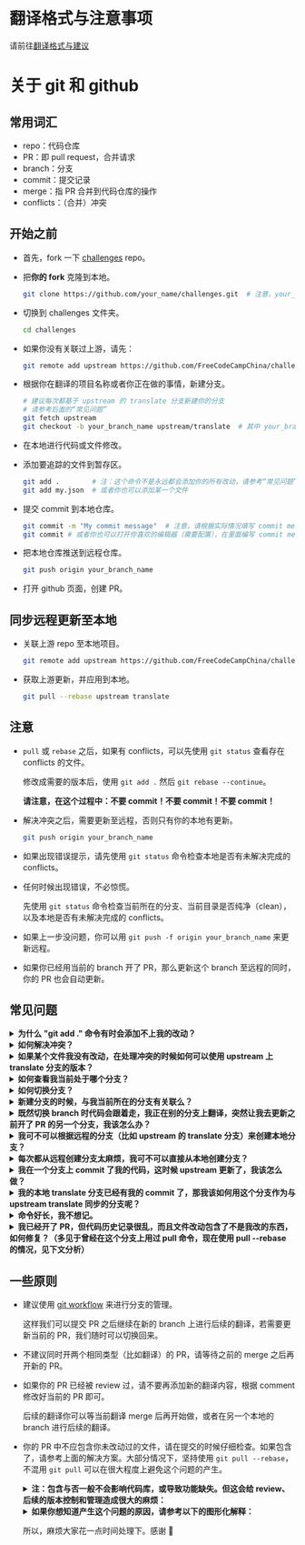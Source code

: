 # 翻译格式与注意事项
请前往[翻译格式与建议](./style-guide.md)

# 关于 git 和 github
## 常用词汇
- repo：代码仓库
- PR：即 pull request，合并请求
- branch：分支
- commit：提交记录
- merge：指 PR 合并到代码仓库的操作
- conflicts：（合并）冲突

## 开始之前
* 首先，fork 一下 [challenges](https://github.com/FreeCodeCampChina/challenges.git) repo。

* 把**你的 fork** 克隆到本地。
  ```bash
  git clone https://github.com/your_name/challenges.git  # 注意，your_name 是你的 github ID。
  ```
* 切换到 challenges 文件夹。
  ```bash
  cd challenges
  ```
* 如果你没有关联过上游，请先：
  ```bash
  git remote add upstream https://github.com/FreeCodeCampChina/challenges.git
  ```
* 根据你在翻译的项目名称或者你正在做的事情，新建分支。
  ```bash
  # 建议每次都基于 upstream 的 translate 分支新建你的分支
  # 请参考后面的“常见问题”
  git fetch upstream
  git checkout -b your_branch_name upstream/translate  # 其中 your_branch_name 是你的分支名
  ```
* 在本地进行代码或文件修改。

* 添加要追踪的文件到暂存区。
  ```bash
  git add .        # 注：这个命令不是永远都会添加你的所有改动，请参考“常见问题”。
  git add my.json  # 或者你也可以添加某一个文件
  ```
* 提交 commit 到本地仓库。
  ```bash
  git commit -m "My commit message"  # 注意，请根据实际情况填写 commit message。
  git commit # 或者你也可以打开你喜欢的编辑器（需要配置），在里面编写 commit message。
  ```
* 把本地仓库推送到远程仓库。
  ```bash
  git push origin your_branch_name
  ```
* 打开 github 页面，创建 PR。

## 同步远程更新至本地
* 关联上游 repo 至本地项目。
  ```bash
  git remote add upstream https://github.com/FreeCodeCampChina/challenges.git
  ```
* 获取上游更新，并应用到本地。
  ```bash
  git pull --rebase upstream translate
  ```

## 注意
* `pull` 或 `rebase` 之后，如果有 conflicts，可以先使用 `git status` 查看存在 conflicts 的文件。

  修改成需要的版本后，使用 `git add .` 然后 `git rebase --continue`。
  
  **请注意，在这个过程中：不要 commit！不要 commit！不要 commit！**
   
* 解决冲突之后，需要更新至远程，否则只有你的本地有更新。
  ```bash
  git push origin your_branch_name
  ```
* 如果出现错误提示，请先使用 `git status` 命令检查本地是否有未解决完成的 conflicts。

* 任何时候出现错误，不必惊慌。

  先使用 `git status` 命令检查当前所在的分支、当前目录是否纯净（clean），以及本地是否有未解决完成的 conflicts。

* 如果上一步没问题，你可以用 `git push -f origin your_branch_name` 来更新远程。

* 如果你已经用当前的 branch 开了 PR，那么更新这个 branch 至远程的同时，你的 PR 也会自动更新。

## 常见问题
<details><summary><b>为什么 "git add ." 命令有时会添加不上我的改动？</b></summary>

  注意，`git add .` 中的 `.` 表示“当前路径”。

  因此，如果你通过 `cd` 命令切换到子目录，并在里面执行 `git add .`，那么外面的改动则不会添加。

  然而，如果你在父级目录执行 `git add .`，子级目录里的文件改动是会添加的。

  真正的“添加所有文件”的命令是 `git add --all`，可以简写为 `git add -A`。

  对于这个翻译项目，我们很少会需要 `cd` 进子目录。因此，一般情况下使用 `git add .` 就足够了。

</details>

<details><summary><b>如何解决冲突？</b></summary>

  对于任何多人协作项目，有 merge conflicts 是十分正常的。

  如果你在命令行中看到了 `CONFLICTS` 这样的输出，那就表示有冲突。

  这时，你需要先使用 `git status` 命令来查看冲突发生的文件。

  一般来说，有冲突的文件会显示成这样：

  ```text
  some code ....（这里的代码是没有冲突的）
  <<<<<<< HEAD
  code version 1
  code version 1
  =======
  code version 2
  code version 2
  >>>>>>> your_branch_name
  yet some other code ....（这里的代码也是没有冲突的）
  ```

  注意，里面的 `HEAD` 和 `your_branch_name` 位置可能互换，也可能会是其他内容，比如一个 commit hash。

  其中，`<<<<<<<` 与 `=======` 之间为代码的一个版本，`=======` 与 `>>>>>>>` 之间为代码的另一个版本。

  你需要来决定使用哪个版本的代码，修改的时候，把 `<<<<<<<`、`=======` 和 `>>>>>>>` 这三行都删掉。

  以及，删掉你不需要的那个版本，保留你需要的版本。

  处理完所有的冲突文件后，（由于我们执行的是 `git pull --rebase`），那么我们需要 `git add .`，然后 `git rebase --continue`。

</details>

<details><summary><b>如果某个文件我没有改动，在处理冲突的时候如何可以使用 upstream 上 translate 分支的版本？</b></summary>

  有时，可能会存在你没修改某个文件的内容，然而它却出现在了 conflicts 里（特别是如果你之前使用过 `pull`，而不是 `pull --rebase`）。

  这时，我们输入：。

  ```bash
  git fetch upstream
  git checkout upstream/translate -- the/path/to/that_file
  ```

  这时，你本地的这个文件就变成和远程一样了。

  处理之后，记得 `git add .`。

</details>

<details><summary><b>如何查看我当前处于哪个分支？</b></summary>

  `git branch` 可以列出本地所有的分支名，前面打星号（*）的就是你当前所在的分支。

</details>

<details><summary><b>如何切换分支？</b></summary>

  `git checkout some_branch_name` 就可以切换到对应的分支。

  以及，`git checkout -` 可以切换到上一个切换过的分支。

  在两个分支之间来回切换的时候，这个命令会很有用。

</details>

<details><summary><b>新建分支的时候，与我当前所在的分支有关联么？</b></summary>

  有，新建分支的时候，当前所在分支的所有 `commit` 也会添加到新的分支里面。

  以及，如果你本地有未 `commit` 的改动（哪怕已经 `add` 过），同样会在新建分支的时候带过去。

</details>

<details><summary><b>既然切换 branch 时代码会跟着走，我正在别的分支上翻译，突然让我去更新之前开了 PR 的另一个分支，我该怎么办？</b></summary>

  你有两个选择，`commit` 或者 `stash`：

  * `commit` 很简单，在当前分支上 `git add .` 然后 `git commit -m "xx"`，这时候你就可以使用 `checkout` 命令切换到其他分支了。

  * 在当前分支上 `git stash`，然后切换到其他分支。完成那边的更新后，切换回来，然后 `git stash pop`，你之前的代码改动就都回来了。

  需要注意的是，使用 `git stash pop` 会有丢代码的潜在风险，推荐使用 `git stash apply stash@{x}`，其中 `x` 为一个数字。

  如果你不确定你的做法是否正确，或者不了解这个命令，请在使用之前查清资料，或者在群里提问。

  **切换分支前，为防止把本地弄乱，前先使用 `git status` 来检查本地是否 “clean”。**

</details>

<details><summary><b>我可不可以根据远程的分支（比如 upstream 的 translate 分支）来创建本地分支？</b></summary>

  可以：
  ```bash
  git fetch upstream
  git checkout -b my_branch_name upstream/translate
  ```

</details>

<details><summary><b>每次都从远程创建分支太麻烦，我可不可以直接从本地创建分支？</b></summary>

  可以。建议使用本地的 translate 分支保持与 upstream 中的 translate 分支保持更新。这样做的好处是：

  * 每次新建分支的时候，切换到本地的 translate 分支，然后 `git checkout -b my_new_branch` 就好了。

  * 如果 upstream 的 translate branch 有更新，你只需要在切换到 translate 分支之后，`git pull --rebase upstream translate` 即可完成对本地 translate 分支的更新。再创建新的分支，就是基于 upstream 里最新的代码了，这样可以减少 conflicts 出现的可能。

</details>

<details><summary><b>我在一个分支上 commit 了我的代码，这时候 upstream 更新了，我该怎么做？</b></summary>

  ```bash
  git pull --rebase upstream translate
  ```

</details>

<details><summary><b>我的本地 translate 分支已经有我的 commit 了，那我该如何用这个分支作为与 upstream translate 同步的分支呢？</b></summary>

  **如果你目前在 translate 提交的内容不再需要了（比如，已经 merge），那你可以先切换到 translate，然后：**

  ```bash
  git fetch upstream
  git reset --hard upstream/translate
  ```

  虽然 `git reset` 命令不危险，但在执行这个操作之前，建议你先在群里问一下。

</details>

<details><summary><b>命令好长，我不想记。</b></summary>

  `alias` 了解一下。在命令行里执行：

  ```bash
  git config --global alias.gx 'pull --rebase upstream translate'
  ```

  下次，执行 `git gx`（记忆：git 更新），就会执行你定义好的命令了。

</details>

<details><summary><b>我已经开了 PR，但代码历史记录很乱，而且文件改动包含了不是我改的东西，如何修复？（多见于曾经在这个分支上用过 pull 命令，现在使用 pull --rebase 的情况，见下文分析）</b></summary>

  如果对 git 不是很熟悉（特别是 `git rebase -i` 以及 `rebase` 命令的原理），重建一个新的分支，然后把当前这个分支里属于你的 file change 给 apply 过去，再用新的分支开 PR 是最省事的做法。
  
  假设你目前处于 `translate-old` 分支上，你改动了文件 `02-javascript-algorithms/abc.json` 以及 `02-javascript-algorithms/abc.md`，且你已经用当前的 `translate-old` 分支开了 PR：
  
  ```bash
  # 获取 upstream 的 HEAD 指针
  # （有兴趣可以去了解下 HEAD 指针是什么，这对理解 git 的原理很有帮助。但不了解也不影响后续操作）
  git fetch upstream

  # 基于 upstream 的 translate branch 新建一个 branch
  # （这一步是保证你将要提交 PR 所用的分支是基于最新的 upstream/translate 分支的代码）
  git checkout -b translate-new upstream/translate

  # 由于你这个 PR 是基于你的 translate-old 分支开的，
  # 所以现在要把这个分支上属于你的文件改动应用到新的 branch 上
  git checkout translate-old -- 02-javascript-algorithms/abc.json
  git checkout translate-old -- 02-javascript-algorithms/abc.md

  # 这个应该只输出你改过的两个文件（在这个例子中是两个）才对
  git status

  # add、commit、push
  git add .
  git commit -m "Finish translation of xxx"
  git push origin translate-new

  # 然后用这个新的 translate-new 分支去开 PR 就好了
  ```

</details>


## 一些原则
* 建议使用 [git workflow](https://guides.github.com/introduction/flow/) 来进行分支的管理。

  这样我们可以提交 PR 之后继续在新的 branch 上进行后续的翻译，若需要更新当前的 PR，我们随时可以切换回来。
   
* 不建议同时开两个相同类型（比如翻译）的 PR，请等待之前的 merge 之后再开新的 PR。

* 如果你的 PR 已经被 review 过，请不要再添加新的翻译内容，根据 comment 修改好当前的 PR 即可。

  后续的翻译你可以等当前翻译 merge 后再开始做，或者在另一个本地的 branch 进行后续的翻译。
  
* 你的 PR 中不应包含你未改动过的文件，请在提交的时候仔细检查。如果包含了，请参考上面的解决方案。大部分情况下，坚持使用 `git pull --rebase`，不混用 `git pull` 可以在很大程度上避免这个问题的产生。

  <details><summary><b>注：包含与否一般不会影响代码库，或导致功能缺失。但这会给 review、后续的版本控制和管理造成很大的麻烦：</b></summary>

    1. Review 的时候，需要仔细比对那些本不是你改的文件，确保你没有（在 resolve conflicts 或 commit 的时候）更改任何内容。
    2. 如果你在 PR 中引入了已经 merge 的 commits，那么就会在对应的 PR 中添加对你的 PR 的 reference。事实上，由于你本无意改动那些文件，这就只会对维护者和后续的开发者造成误导。
    3. 维护者本可以直接通过文件的最新 commit 找到对应的 PR，但由于其他人也包含了这个文件，则需要一步一步排查，看究竟是哪一步出了问题。

  </details>
  
  <details><summary><b>如果你想知道产生这个问题的原因，请参考以下的图形化解释：</b></summary>

    ## 关于 PR 中，引入他人更改文件的情况分析：
    
    假设现在的 `upstream/translate` 是 `A -> B` 这两个 commits，其中 `B` 较新。你基于这个创建了你的 `my-translate` 分支，那么你也会得到 `A -> B`。
    
    之后，你开始进行翻译，并 `commit` 了代码。现在你的 `my-translate` 是 `A -> B -> X`，其中 `X` 为你的 commit。
    
    然后你发现远程更新了，现在远程是 `A -> B -> C -> D`。这次你使用了 `git pull` 命令。那么在 `my-translate` 分支，你就得到：`A -> B -> X -> M`。其中，`M` 就是传说中的 merge commit，它包含了上游的 `C` 和 `D`。
    
    （但从常理判断，这时候如果你得到 `A -> B -> C -> D -> X` 这样的历史线就更好了。这正是 `git pull --rebase` 会帮你完成的事情，以及这也是我们推荐使用这个命令的原因。）
    
    然后你继续翻译，并 `commit` 了代码，现在你的 `my-translate` 分支就是 `A -> B -> X -> M -> Y`，其中 `Y` 是你的最新 commit。
    
    这时候你执行了 `git pull --rebase`，那么问题来了。基于 `rebase` 命令的比较原理（或者说算法），它会首先寻找一个你的 `my-translate` 分支与 `upstream/translate` 分支共同的”祖先 commit“（ancestor commit）。”共同的祖先 commit“（common ancestor commit）是指这两个分支**开始出现分歧（diverted）之前的那个 commit**。在这个例子中，它就会找到 commit `B`，因为在 `B` 之后，`my-translate` 分支是 commit `X`，而 `upstream/translate` 是 commit `C`。
    
    `rebase` 的执行逻辑可以简化为 `git reset --hard` + `git cherry-pick`（好奇的朋友可以去了解下这两个命令），那么 `cherry-pick X` 的时候不会出问题（基于 `B`，添加你的翻译，显然不会有报错），但 `cherry-pick C` 的时候就很可能会出现 conflicts：
    
    假设 `C` 中，其他人更新了 `README.md`（当然，在你的 commit `X` 和 `Y` 中，你都没有修改这个 `README.md`），常理上来说，这件事**应该**发生在 `X` 之前。但由于在你的分支 `my-translate` 中，`X` 是先于 `M`（包含 `C` 和 `D`）发生的，那么这里就造成了 Git 的困扰：它觉得，根据 `upstream/translate` 分支，说好了 `B` 之后就改 `README.md` 的；然而在你的分支里，却告诉我 `B` 之后 `README.md` 不需要改，那我该怎么办？——那我就只能告诉你我遇到了 conflicts，请你手动解决下吧。
    
    这时，如果你**错误地**使用了 `git commit` 命令，那么 Git 就会觉得，这个 `README.md` 你也改动过了，事实上你并没有，以及你也没打算改，这是**我认为**导致引入他人更改文件的一种原因。
    
    后续哪怕再 `git pull --rebase`，Git 也会去找 commit `B` 作为 common ancestor。这依然会导致 conflicts，因为在 `my-translate` 里，从一开始，`B` 之后是 `X` 这件事就是错的。
    
    **我认为**的另一种可能，在这个例子中，就是如果后续还有其他人改了 `README.md` 那么本地执行 `git pull` 的时候也会产生 conflicts，这时出现的根源是 `git merge`，因为目前 `my-translate` 的 `HEAD` 显然不是那个 `README.md` 更改的 ancestor，因此 Git 没法 fast forward 那个新的 `README.md` 改动，感兴趣的朋友可以去了解下什么是 `fast-forward`。此时需要手动处理 conflicts，处理之后 `git commit`，那么 Git 就会认为你也参与到了这个 commit 中。
    
    ## 那么，`git pull --rebase` 对这种情况会有什么帮助？
    
    还是上面的例子，你的 `my-translate` 是 `A -> B -> X`，远程以及是 `A -> B -> C -> D` 了，其中 `C` 里面更改了 `README.md`。
    
    如果你采用 `git pull --rebase`，那么你的本地就会是 `A -> B -> C -> D -> X`。后续你又 `commit` 了新的代码，比如现在你的本地是 `A -> B -> C -> D -> X -> Y -> Z`。此时，远程那边也加了几个 commit，变成了 `A -> B -> C -> D -> E -> F`。
    
    如果你继续 `git pull --rebase`，那么 Git 此时寻找到的 common ancestor commit 是 `D`，而不再是上面使用 `git pull` 的 `B` 了。除非 `E` 和 `F` 里也改了你正在改的文件，否则就不太可能产生冲突。
    
    结果，你就会得到 `A -> B -> C -> D -> E -> F -> X -> Y -> Z`，这也正是我们期望的结果。
    
  </details>
  
  所以，麻烦大家花一点时间处理下。感谢 :pray:
